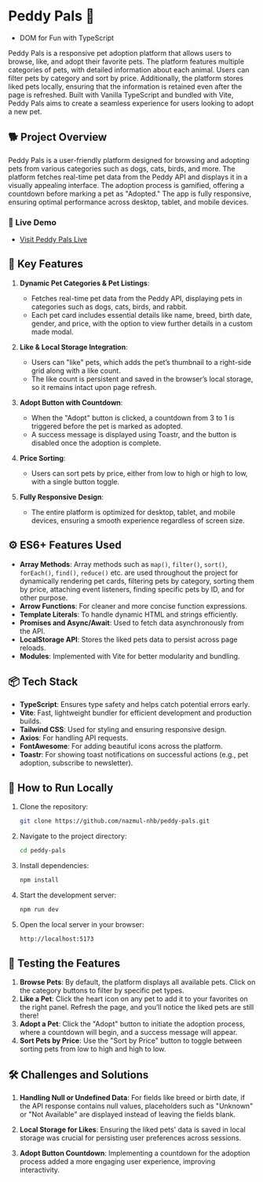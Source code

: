 # Peddy Pals 🐾

- DOM for Fun with TypeScript

Peddy Pals is a responsive pet adoption platform that allows users to browse, like, and adopt their favorite pets. The platform features multiple categories of pets, with detailed information about each animal. Users can filter pets by category and sort by price. Additionally, the platform stores liked pets locally, ensuring that the information is retained even after the page is refreshed. Built with Vanilla TypeScript and bundled with Vite, Peddy Pals aims to create a seamless experience for users looking to adopt a new pet.

## 🐕 Project Overview

Peddy Pals is a user-friendly platform designed for browsing and adopting pets from various categories such as dogs, cats, birds, and more. The platform fetches real-time pet data from the Peddy API and displays it in a visually appealing interface. The adoption process is gamified, offering a countdown before marking a pet as "Adopted." The app is fully responsive, ensuring optimal performance across desktop, tablet, and mobile devices.

### 🚀 Live Demo

- [Visit Peddy Pals Live](https://peddy-pals-nhb.vercel.app)

## 🎯 Key Features

1. **Dynamic Pet Categories & Pet Listings**:
   - Fetches real-time pet data from the Peddy API, displaying pets in categories such as dogs, cats, birds, and rabbit.
   - Each pet card includes essential details like name, breed, birth date, gender, and price, with the option to view further details in a custom made modal.

2. **Like & Local Storage Integration**:
   - Users can "like" pets, which adds the pet’s thumbnail to a right-side grid along with a like count.
   - The like count is persistent and saved in the browser’s local storage, so it remains intact upon page refresh.

3. **Adopt Button with Countdown**:
   - When the "Adopt" button is clicked, a countdown from 3 to 1 is triggered before the pet is marked as adopted.
   - A success message is displayed using Toastr, and the button is disabled once the adoption is complete.

4. **Price Sorting**:
   - Users can sort pets by price, either from low to high or high to low, with a single button toggle.

5. **Fully Responsive Design**:
   - The entire platform is optimized for desktop, tablet, and mobile devices, ensuring a smooth experience regardless of screen size.

## ⚙️ ES6+ Features Used

- **Array Methods**: Array methods such as `map()`, `filter()`, `sort()`, `forEach()`, `find()`, `reduce()` etc. are used throughout the project for dynamically rendering pet cards, filtering pets by category, sorting them by price, attaching event listeners, finding specific pets by ID, and for other purpose.
- **Arrow Functions**: For cleaner and more concise function expressions.
- **Template Literals**: To handle dynamic HTML and strings efficiently.
- **Promises and Async/Await**: Used to fetch data asynchronously from the API.
- **LocalStorage API**: Stores the liked pets data to persist across page reloads.
- **Modules**: Implemented with Vite for better modularity and bundling.

## 📦 Tech Stack

- **TypeScript**: Ensures type safety and helps catch potential errors early.
- **Vite**: Fast, lightweight bundler for efficient development and production builds.
- **Tailwind CSS**: Used for styling and ensuring responsive design.
- **Axios**: For handling API requests.
- **FontAwesome**: For adding beautiful icons across the platform.
- **Toastr**: For showing toast notifications on successful actions (e.g., pet adoption, subscribe to newsletter).

## 📑 How to Run Locally

1. Clone the repository:

   ```bash
   git clone https://github.com/nazmul-nhb/peddy-pals.git
   ```

2. Navigate to the project directory:

   ```bash
   cd peddy-pals
   ```

3. Install dependencies:

   ```bash
   npm install
   ```

4. Start the development server:

   ```bash
   npm run dev
   ```

5. Open the local server in your browser:

    ```bash
    http://localhost:5173
    ```

## 🧪 Testing the Features

1. **Browse Pets**: By default, the platform displays all available pets. Click on the category buttons to filter by specific pet types.
2. **Like a Pet**: Click the heart icon on any pet to add it to your favorites on the right panel. Refresh the page, and you’ll notice the liked pets are still there!
3. **Adopt a Pet**: Click the "Adopt" button to initiate the adoption process, where a countdown will begin, and a success message will appear.
4. **Sort Pets by Price**: Use the "Sort by Price" button to toggle between sorting pets from low to high and high to low.

## 🛠 Challenges and Solutions

1. **Handling Null or Undefined Data**: For fields like breed or birth date, if the API response contains null values, placeholders such as "Unknown" or "Not Available" are displayed instead of leaving the fields blank.

2. **Local Storage for Likes**: Ensuring the liked pets' data is saved in local storage was crucial for persisting user preferences across sessions.

3. **Adopt Button Countdown**: Implementing a countdown for the adoption process added a more engaging user experience, improving interactivity.
